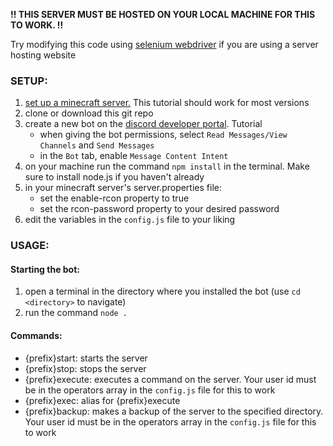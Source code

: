 **!! THIS SERVER MUST BE HOSTED ON YOUR LOCAL MACHINE FOR THIS TO WORK. !!**

Try modifying this code using [selenium webdriver](https://www.npmjs.com/package/selenium-webdriver) if you are using a server hosting website

### SETUP:
1) [set up a minecraft server.](https://youtu.be/7SClg1-GsLg) This tutorial should work for most versions
2) clone or download this git repo
3) create a new bot on the [discord developer portal](https://discord.com/developers). Tutorial 
    * when giving the bot permissions, select `Read Messages/View Channels` and `Send Messages`
    * in the `Bot` tab, enable `Message Content Intent`
4) on your machine run the command `npm install` in the terminal. Make sure to install node.js if you haven't already
5) in your minecraft server's server.properties file: 
   * set the enable-rcon property to true 
   * set the rcon-password property to your desired password
6) edit the variables in the `config.js` file to your liking

### USAGE:
#### Starting the bot:
1) open a terminal in the directory where you installed the bot (use `cd <directory>` to navigate)
2) run the command `node .`
#### Commands:
* {prefix}start: starts the server 
* {prefix}stop: stops the server 
* {prefix}execute: executes a command on the server. Your user id must be in the operators array in the `config.js` file for this to work
* {prefix}exec: alias for {prefix}execute
* {prefix}backup: makes a backup of the server to the specified directory. Your user id must be in the operators array in the `config.js` file  for this to work